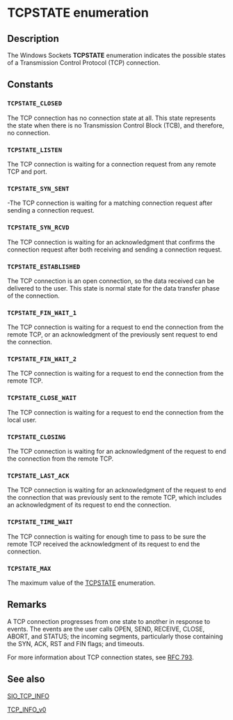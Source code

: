 # TCPSTATE enumeration

## Description

The Windows Sockets
**TCPSTATE** enumeration indicates the possible states of a Transmission Control Protocol (TCP) connection.

## Constants

### `TCPSTATE_CLOSED`

The TCP connection has no connection state at all. This state represents the state when there is no Transmission Control Block (TCB), and therefore,
no connection.

### `TCPSTATE_LISTEN`

The TCP connection is waiting for a connection request from any remote
TCP and port.

### `TCPSTATE_SYN_SENT`

-The TCP connection is waiting for a matching connection request
after sending a connection request.

### `TCPSTATE_SYN_RCVD`

The TCP connection is waiting for an acknowledgment that confirms the connection
request after both receiving and sending a
connection request.

### `TCPSTATE_ESTABLISHED`

The TCP connection is an open connection, so the data received can be
delivered to the user. This state is normal state for the data transfer phase
of the connection.

### `TCPSTATE_FIN_WAIT_1`

The TCP connection is waiting for a request to end the connection
from the remote TCP, or an acknowledgment of the previously sent request to end the connection.

### `TCPSTATE_FIN_WAIT_2`

The TCP connection is waiting for a request to end the connection
from the remote TCP.

### `TCPSTATE_CLOSE_WAIT`

The TCP connection is waiting for a request to end the connection
from the local user.

### `TCPSTATE_CLOSING`

The TCP connection is waiting for an acknowledgment of the request to end the connection from the remote TCP.

### `TCPSTATE_LAST_ACK`

The TCP connection is waiting for an acknowledgment of the request to end the connection that was previously sent to the remote TCP, which includes an acknowledgment of its request to end the connection.

### `TCPSTATE_TIME_WAIT`

The TCP connection is waiting for enough time to pass to be sure
the remote TCP received the acknowledgment of its request to end the connection.

### `TCPSTATE_MAX`

The maximum value of the [TCPSTATE](https://learn.microsoft.com/windows/desktop/api/mstcpip/ne-mstcpip-tcpstate) enumeration.

## Remarks

A TCP connection progresses from one state to another in response to
events. The events are the user calls OPEN, SEND, RECEIVE, CLOSE,
ABORT, and STATUS; the incoming segments, particularly those
containing the SYN, ACK, RST and FIN flags; and timeouts.

For more information about TCP connection states, see [RFC 793](https://tools.ietf.org/html/rfc793).

## See also

[SIO_TCP_INFO](https://learn.microsoft.com/windows/win32/winsock/sio-tcp-info)

[TCP_INFO_v0](https://learn.microsoft.com/windows/desktop/api/mstcpip/ns-mstcpip-tcp_info_v0)